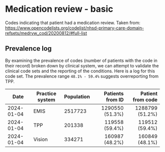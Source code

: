 # Medication review - basic

Codes indicating that patient had a medication review. Taken from: https://www.opencodelists.org/codelist/nhsd-primary-care-domain-refsets/medrvw_cod/20200812/#full-list


## Prevalence log

By examining the prevalence of codes (number of patients with the code in their record) broken down by clinical system, we can attempt to validate the clinical code sets and the reporting of the conditions. Here is a log for this code set. The prevalence range `48.1% - 59.4%` suggests overreporting from TPP.

| Date       | Practice system | Population | Patients from ID | Patient from code |
| ---------- | --------------- | ---------- | ---------------: | ----------------: |
| 2024-01-04 | EMIS | 2517723 | 1290550 (51.3%) | 1288799 (51.2%) | 
| 2024-01-04 | TPP | 201338 | 119558 (59.4%) | 119512 (59.4%) | 
| 2024-01-04 | Vision | 334271 | 160987 (48.2%) | 160849 (48.1%) | 